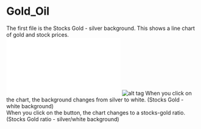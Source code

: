 # Gold_Oil
The first file is the Stocks Gold - silver background. This shows a line chart of gold and stock prices.  
![alt tag](Gold_Oil/Stocks.Gold.-.silver.background.pdf)
![alt tag](https://raw.githubusercontent.com/username/projectname/branch/path/to/img.png)
When you click on the chart, the background changes from silver to white. (Stocks Gold - white background)  
When you click on the button, the chart changes to a stocks-gold ratio. (Stocks Gold ratio - silver/white background)
